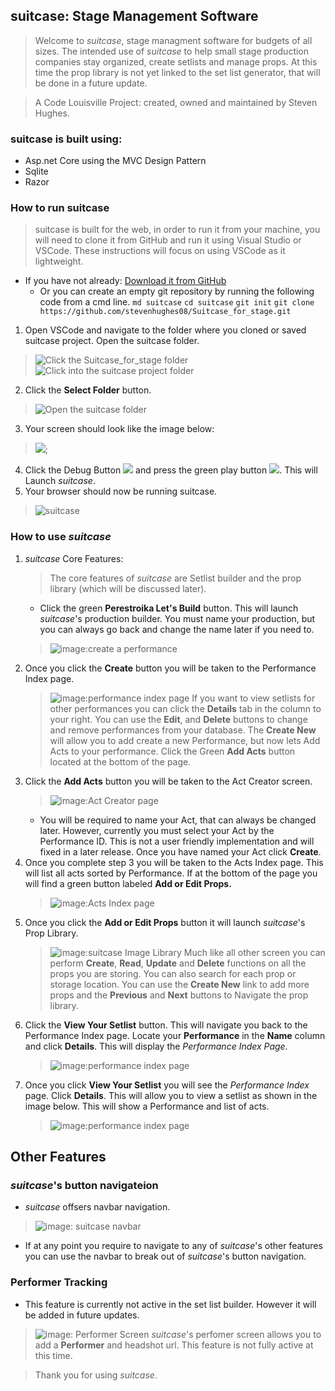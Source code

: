 ## suitcase: Stage Management Software

>Welcome to *suitcase*, stage managment software for budgets of all sizes. The intended use of *suitcase* to help small stage production companies stay organized, create setlists and manage props. At this time the prop library is not yet linked to the set list generator, that will be done in a future update.

>A Code Louisville Project: created, owned and maintained by Steven Hughes.

### suitcase is built using:
 - Asp.net Core using the MVC Design Pattern
 - Sqlite
 - Razor

### How to run suitcase
> suitcase is built for the web, in order to run it from your machine, you will need to clone it from GitHub and run it using Visual Studio or VSCode. These instructions will focus on using VSCode as it lightweight.
- If you have not already: [Download it from GitHub](https://github.com/stevenhughes08/Suitcase_for_stage)
   - Or you can create an empty git repository by running the following code from a cmd line.
   `md suitcase`
   `cd suitcase`
   `git init`
   `git clone https://github.com/stevenhughes08/Suitcase_for_stage.git`

1. Open VSCode and navigate to the folder where you cloned or saved suitcase project. Open the suitcase folder.
> ![Click the Suitcase_for_stage folder](wwwroot/images/folder1.jpg)
> ![Click into the suitcase project folder](wwwroot/images/folder2.jpg)
2. Click the **Select Folder** button.
> ![Open the suitcase folder](wwwroot/images/folder3.jpg)
3. Your screen should look like the image below:
> ![](wwwroot/images/startvscode1.jpg);
4. Click the Debug Button ![](wwwroot/images/startvscode2.jpg) and press the green play button ![](wwwroot/images/startvscode3.jpg). This will Launch *suitcase*.
5. Your browser should now be running suitcase. 
> ![suitcase](wwwroot/images/suitcase1.jpg)

### How to use *suitcase*
1. *suitcase* Core Features:
   > The core features of *suitcase* are Setlist builder and the prop library (which will be discussed later). 
      - Click the green **Perestroika Let's Build** button. This will launch *suitcase*'s production builder. You must name your production, but you can always go back and change the name later if you need to. 
   > ![image:create a performance](wwwroot/images/suitcase2.jpg)
2. Once you click the **Create** button you will be taken to the Performance Index page. 
   >![image:performance index page](wwwroot/images/suitcase3.jpg) 
   >If you want to view setlists for other performances you can click the **Details** tab in the column to your right. You can use the **Edit**, and **Delete** buttons to change and remove performances from your database. The **Create New** will allow you to add create a new Performance, but now lets Add Acts to your performance. Click the Green **Add Acts** button located at the bottom of the page. 
3. Click the **Add Acts** button you will be taken to the Act Creator screen. 
   >![image:Act Creator page](wwwroot/images/suitcase4.jpg)
   - You will be required to name your Act, that can always be changed later. However, currently you must select your Act by the Performance ID. This is not a user friendly implementation and will fixed in a later release. Once you have named your Act click **Create**.
4. Once you complete step 3 you will be taken to the Acts Index page. This will list all acts sorted by Performance. If at the bottom of the page you will find a green button labeled **Add or Edit Props.**  
   >![image:Acts Index page](wwwroot/images/suitcase5.jpg)
5. Once you click the **Add or Edit Props** button it will launch *suitcase*'s Prop Library. 
   >![image:suitcase Image Library](wwwroot/images/suitcase6.jpg)
   >Much like all other screen you can perform **Create**, **Read**, **Update** and **Delete** functions on all the props you are storing. You can also search for each prop or storage location. You can use the **Create New** link to add more props and the **Previous** and **Next** buttons to Navigate the prop library.
6. Click the **View Your Setlist** button. This will navigate you back to the Performance Index page. Locate your **Performance** in the **Name** column and click **Details**. This will display the *Performance Index Page.*
    >![image:performance index page](wwwroot/images/suitcase3.jpg)
7. Once you click **View Your Setlist** you will see the *Performance Index* page. Click **Details**. This will allow you to view a setlist as shown in the image below. This will show a Performance and list of acts. 
   >![image:performance index page](wwwroot/images/suitcase7.jpg)
## Other Features
### *suitcase*'s button navigateion
 - *suitcase* offsers navbar navigation. 
  >![image: suitcase navbar](wwwroot/images/suitcase8.jpg)
  - If at any point you require to navigate to any of *suitcase*'s other features you can use the navbar to break out of *suitcase*'s button navigation. 
  
### Performer Tracking
- This feature is currently not active in the set list builder. However it will be added in future updates. 
>![image: Performer Screen](wwwroot/images/suitcase9.jpg)
>*suitcase*'s perfomer screen allows you to add a **Performer** and headshot url. This feature is not fully active at this time. 

>Thank you for using *suitcase*.
